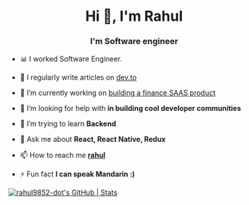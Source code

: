 <h1 align="center">Hi 👋, I'm Rahul</h1>
<h3 align="center">I'm Software engineer</h3>

- 📊 I worked Software Engineer.
  
- 📝 I regularly write articles on [dev.to](https://dev.to/raorahul)

- 🔭 I’m currently working on [building a  finance SAAS product]()
  
- 🤝 I’m looking for help with **in building cool developer communities**

- 🌱 I’m trying to learn **Backend**

- 💬 Ask me about **React, React Native, Redux**

- 📫 How to reach me **[rahul](raorahul5432@gmail.com)**
  
- ⚡ Fun fact **I can speak Mandarin :)**

[![rahul9852-dot's GitHub | Stats](https://stats.quine.sh/rahul9852-dot/github?theme=light)](https://quine.sh?utm_source=widgets&utm_campaign=rahul9852-dot)
